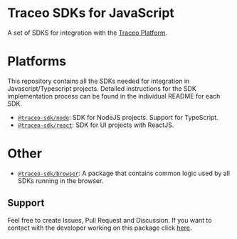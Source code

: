 # Traceo SDKs for JavaScript

A set of SDKS for integration with the [Traceo Platform](https://github.com/traceo-dev/traceo).

# Platforms
This repository contains all the SDKs needed for integration in Javascript/Typescript projects. Detailed instructions for the SDK implementation process can be found in the individual README for each SDK.

- [`@traceo-sdk/node`](https://github.com/traceo/traceo-sdk/tree/develop/packages/node): SDK for NodeJS projects. Support for TypeScript.
- [`@traceo-sdk/react`](https://github.com/traceo/traceo-sdk/tree/develop/packages/react): SDK for UI projects with ReactJS.

# Other
- [`@traceo-sdk/browser`](https://github.com/traceo/traceo-sdk/tree/develop/packages/browser): A package that contains common logic used by all SDKs running in the browser.

## Support
Feel free to create Issues, Pull Request and Discussion. If you want to contact with the developer working on this package click [here](mailto:piotr.szewczyk.software@gmail.com).